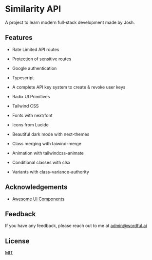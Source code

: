 # Similarity API

A project to learn modern full-stack development made by Josh.

## Features

- Rate Limited API routes
- Protection of sensitive routes
- Google authentication
- Typescript
- A complete API key system to create & revoke user keys

- Radix UI Primitives
- Tailwind CSS
- Fonts with next/font
- Icons from Lucide
- Beautiful dark mode with next-themes

- Class merging with taiwind-merge
- Animation with tailwindcss-animate
- Conditional classes with clsx
- Variants with class-variance-authority


## Acknowledgements

- [Awesome UI Components](https://ui.shadcn.com/)

## Feedback

If you have any feedback, please reach out to me at admin@wordful.ai

## License

[MIT](https://choosealicense.com/licenses/mit/)
